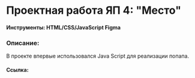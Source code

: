 # Проектная работа ЯП 4: "Место"

#### Инструменты: HTML/CSS/JavaScript Figma

### Описание:

В проекте впервые использовался Java Script для реализации попапа.

#### Ссылка:
